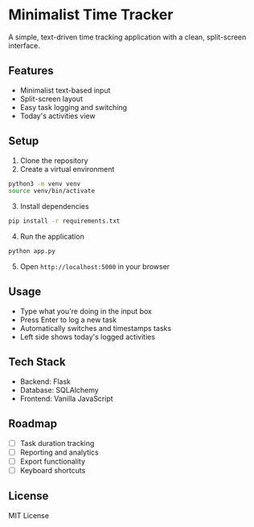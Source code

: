 # Minimalist Time Tracker

A simple, text-driven time tracking application with a clean, split-screen interface.

## Features

- Minimalist text-based input
- Split-screen layout
- Easy task logging and switching
- Today's activities view

## Setup

1. Clone the repository
2. Create a virtual environment
```bash
python3 -m venv venv
source venv/bin/activate
```

3. Install dependencies
```bash
pip install -r requirements.txt
```

4. Run the application
```bash
python app.py
```

5. Open `http://localhost:5000` in your browser

## Usage

- Type what you're doing in the input box
- Press Enter to log a new task
- Automatically switches and timestamps tasks
- Left side shows today's logged activities

## Tech Stack

- Backend: Flask
- Database: SQLAlchemy
- Frontend: Vanilla JavaScript

## Roadmap

- [ ] Task duration tracking
- [ ] Reporting and analytics
- [ ] Export functionality
- [ ] Keyboard shortcuts

## License

MIT License
